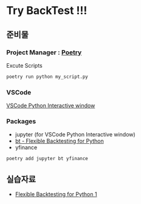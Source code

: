 # Try BackTest  !!!

## 준비물

### Project Manager : [Poetry](https://python-poetry.org/docs/cli/)

Excute Scripts

```bash
poetry run python my_script.py
```

### VSCode 

[VSCode Python Interactive window](https://code.visualstudio.com/docs/python/jupyter-support-py)

### Packages

* jupyter (for VSCode Python Interactive window)
* [bt - Flexible Backtesting for Python](https://pmorissette.github.io/bt/)
* yfinance

```bash
poetry add jupyter bt yfinance
```

## 실습자료

* [Flexible Backtesting for Python 1](https://beok.tistory.com/51)

